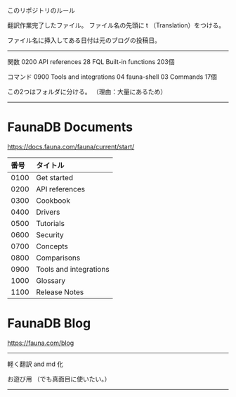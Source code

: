 このリポジトリのルール

翻訳作業完了したファイル。
ファイル名の先頭に t （Translation）をつける。

ファイル名に挿入してある日付は元のブログの投稿日。

---

関数
0200 API references 28 FQL Built-in functions
203個

コマンド
0900 Tools and integrations 04 fauna-shell 03 Commands
17個

この2つはフォルダに分ける。
（理由：大量にあるため）

---


# FaunaDB Documents

https://docs.fauna.com/fauna/current/start/

| 番号 | タイトル               |
| :--- | :--------------------- |
| 0100 | Get started            |
| 0200 | API references         |
| 0300 | Cookbook               |
| 0400 | Drivers                |
| 0500 | Tutorials              |
| 0600 | Security               |
| 0700 | Concepts               |
| 0800 | Comparisons            |
| 0900 | Tools and integrations |
| 1000 | Glossary               |
| 1100 | Release Notes          |

# FaunaDB Blog

https://fauna.com/blog

---



軽く翻訳 and md 化

お遊び用
（でも真面目に使いたい。）

---
